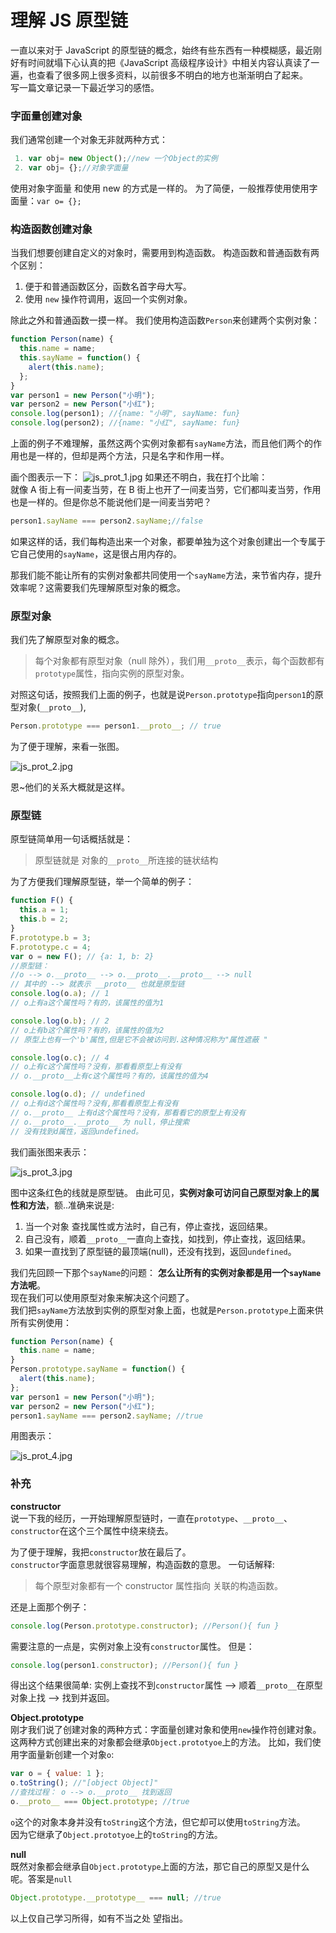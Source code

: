 # 理解 JS 原型链

一直以来对于 JavaScript 的原型链的概念，始终有些东西有一种模糊感，最近刚好有时间就塌下心认真的把《JavaScript 高级程序设计》中相关内容认真读了一遍，也查看了很多网上很多资料，以前很多不明白的地方也渐渐明白了起来。  
写一篇文章记录一下最近学习的感悟。

### 字面量创建对象

我们通常创建一个对象无非就两种方式：

```js
 1. var obj= new Object();//new 一个Object的实例
 2. var obj= {};//对象字面量
```

使用对象字面量 和使用 new 的方式是一样的。
为了简便，一般推荐使用使用字面量：`var o= {};`

### 构造函数创建对象

当我们想要创建自定义的对象时，需要用到构造函数。
构造函数和普通函数有两个区别：

1.  便于和普通函数区分，函数名首字母大写。
2.  使用 `new` 操作符调用，返回一个实例对象。

除此之外和普通函数一摸一样。
我们使用构造函数`Person`来创建两个实例对象：

```js
function Person(name) {
  this.name = name;
  this.sayName = function() {
    alert(this.name);
  };
}
var person1 = new Person("小明");
var person2 = new Person("小红");
console.log(person1); //{name: "小明", sayName: fun}
console.log(person2); //{name: "小红", sayName: fun}
```

上面的例子不难理解，虽然这两个实例对象都有`sayName`方法，而且他们两个的作用也是一样的，但却是两个方法，只是名字和作用一样。

画个图表示一下：
![js_prot_1.jpg](https://i.loli.net/2020/12/28/bE36ugvjYMqCwr8.jpg)
如果还不明白，我在打个比喻：  
就像 A 街上有一间麦当劳，在 B 街上也开了一间麦当劳，它们都叫麦当劳，作用也是一样的。但是你总不能说他们是一间麦当劳吧？

```JavaScript
person1.sayName === person2.sayName;//false
```

如果这样的话，我们每构造出来一个对象，都要单独为这个对象创建出一个专属于它自己使用的`sayName`，这是很占用内存的。

那我们能不能让所有的实例对象都共同使用一个`sayName`方法，来节省内存，提升效率呢？这需要我们先理解原型对象的概念。

### 原型对象

我们先了解原型对象的概念。

> 每个对象都有原型对象（null 除外），我们用`__proto__`表示，每个函数都有`prototype`属性，指向实例的原型对象。

对照这句话，按照我们上面的例子，也就是说`Person.prototype`指向`person1`的原型对象(`__proto__`),

```JavaScript
Person.prototype === person1.__proto__; // true
```

为了便于理解，来看一张图。

![js_prot_2.jpg](https://i.loli.net/2020/12/28/ZXfrFQIK2ycWnPo.jpg)

恩~他们的关系大概就是这样。

### 原型链

原型链简单用一句话概括就是：

> 原型链就是 对象的`__proto__`所连接的链状结构

为了方便我们理解原型链，举一个简单的例子：

```js
function F() {
  this.a = 1;
  this.b = 2;
}
F.prototype.b = 3;
F.prototype.c = 4;
var o = new F(); // {a: 1, b: 2}
//原型链：
//o --> o.__proto__ --> o.__proto__.__proto__ --> null
// 其中的 --> 就表示 __proto__ 也就是原型链
console.log(o.a); // 1
// o上有a这个属性吗？有的，该属性的值为1

console.log(o.b); // 2
// o上有b这个属性吗？有的，该属性的值为2
// 原型上也有一个'b'属性,但是它不会被访问到.这种情况称为"属性遮蔽 "

console.log(o.c); // 4
// o上有c这个属性吗？没有，那看看原型上有没有
// o.__proto__上有c这个属性吗？有的，该属性的值为4

console.log(o.d); // undefined
// o上有d这个属性吗？没有,那看看原型上有没有
// o.__proto__ 上有d这个属性吗？没有，那看看它的原型上有没有
// o.__proto__.__proto__ 为 null，停止搜索
// 没有找到d属性，返回undefined。
```

我们画张图来表示：

![js_prot_3.jpg](https://i.loli.net/2020/12/28/Q4PFTuxezMRyr3t.jpg)

图中这条红色的线就是原型链。
由此可见，**实例对象可访问自己原型对象上的属性和方法**，额..准确来说是:

1. 当一个对象 查找属性或方法时，自己有，停止查找，返回结果。
2. 自己没有，顺着`__proto__`一直向上查找，如找到，停止查找，返回结果。
3. 如果一直找到了原型链的最顶端(null)，还没有找到，返回`undefined`。

我们先回顾一下那个`sayName`的问题：
**怎么让所有的实例对象都是用一个`sayName`方法呢**。  
现在我们可以使用原型对象来解决这个问题了。  
我们把`sayName`方法放到实例的原型对象上面，也就是`Person.prototype`上面来供所有实例使用：

```js
function Person(name) {
  this.name = name;
}
Person.prototype.sayName = function() {
  alert(this.name);
};
var person1 = new Person("小明");
var person2 = new Person("小红");
person1.sayName === person2.sayName; //true
```

用图表示：

![js_prot_4.jpg](https://i.loli.net/2020/12/28/Qya9Hhp6WS18ZiP.jpg)

### 补充

**constructor**  
说一下我的经历，一开始理解原型链时，一直在`prototype`、`__proto__`、`constructor`在这个三个属性中绕来绕去。

为了便于理解，我把`constructor`放在最后了。  
`constructor`字面意思就很容易理解，构造函数的意思。
一句话解释:

> 每个原型对象都有一个 constructor 属性指向 关联的构造函数。

还是上面那个例子：

```js
console.log(Person.prototype.constructor); //Person(){ fun }
```

需要注意的一点是，实例对象上没有`constructor`属性。
但是：

```js
console.log(person1.constructor); //Person(){ fun }
```

得出这个结果很简单:
实例上查找不到`constructor`属性 --> 顺着`__proto__`在原型对象上找 --> 找到并返回。

**Object.prototype**  
刚才我们说了创建对象的两种方式：字面量创建对象和使用`new`操作符创建对象。  
这两种方式创建出来的对象都会继承`Object.prototyoe`上的方法。
比如，我们使用字面量新创建一个对象`o`:

```js
var o = { value: 1 };
o.toString(); //"[object Object]"
//查找过程： o --> o.__proto__ 找到返回
o.__proto__ === Object.prototype; //true
```

`o`这个的对象本身并没有`toString`这个方法，但它却可以使用`toString`方法。  
因为它继承了`Object.prototyoe`上的`toString`的方法。

**null**  
既然对象都会继承自`Object.prototype`上面的方法，那它自己的原型又是什么呢。答案是`null`

```js
Object.prototype.__prototype__ === null; //true
```

以上仅自己学习所得，如有不当之处 望指出。
